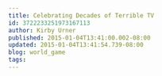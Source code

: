 ```yaml
---
title: Celebrating Decades of Terrible TV
id: 3722233251973167113
author: Kirby Urner
published: 2015-01-04T13:41:00.002-08:00
updated: 2015-01-04T13:41:54.739-08:00
blog: world_game
tags: 
---
```


